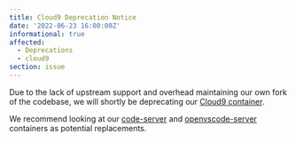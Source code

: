 ```yaml
---
title: Cloud9 Deprecation Notice
date: '2022-06-23 16:00:00Z'
informational: true
affected:
  - Deprecations
  - cloud9
section: issue
---
```


Due to the lack of upstream support and overhead maintaining our own fork of the codebase, we will shortly be deprecating our [Cloud9 container](https://github.com/linuxserver/docker-cloud9).

We recommend looking at our [code-server](https://github.com/linuxserver/docker-code-server) and [openvscode-server](https://github.com/linuxserver/docker-openvscode-server) containers as potential replacements.
